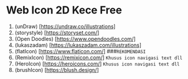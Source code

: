 # Web Icon 2D Kece Free

1. (unDraw) [https://undraw.co/illustrations]
2. (storystyle) [https://storyset.com/]
3. (Open Doodles) [https://www.opendoodles.com/]
4. (lukaszadam) [https://lukaszadam.com/illustrations]
5. (flatIcon) [https://www.flaticon.com/] ###` REKOMENDASI `
6. (RemixIcon) [https://remixicon.com/] `Khusus icon navigasi text dll`
7. (HeroIcon) [https://heroicons.com/] `Khusus icon navigasi text dll`
8. (brushIcon) [https://blush.design/]

